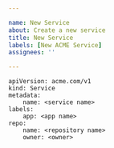 ```yaml
---

name: New Service
about: Create a new service
title: New Service
labels: [New ACME Service]
assignees: ''

---
```


    apiVersion: acme.com/v1
    kind: Service
    metadata:
        name: <service name>
    labels:
        app: <app name>
    repo:
        name: <repository name>
        owner: <owner>